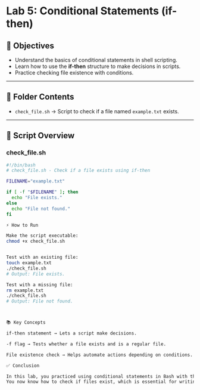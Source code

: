 # Lab 5: Conditional Statements (if-then)

## 🎯 Objectives
- Understand the basics of conditional statements in shell scripting.
- Learn how to use the **if-then** structure to make decisions in scripts.
- Practice checking file existence with conditions.

---

## 📂 Folder Contents
- `check_file.sh` → Script to check if a file named `example.txt` exists.

---

## 📝 Script Overview

### check_file.sh
```bash
#!/bin/bash
# check_file.sh - Check if a file exists using if-then

FILENAME="example.txt"

if [ -f "$FILENAME" ]; then
  echo "File exists."
else
  echo "File not found."
fi

⚡ How to Run

Make the script executable:
chmod +x check_file.sh


Test with an existing file:
touch example.txt
./check_file.sh
# Output: File exists.

Test with a missing file:
rm example.txt
./check_file.sh
# Output: File not found.



📚 Key Concepts

if-then statement → Lets a script make decisions.

-f flag → Tests whether a file exists and is a regular file.

File existence check → Helps automate actions depending on conditions.

✅ Conclusion

In this lab, you practiced using conditional statements in Bash with the if-then structure.
You now know how to check if files exist, which is essential for writing dynamic and reliable automation scripts.



